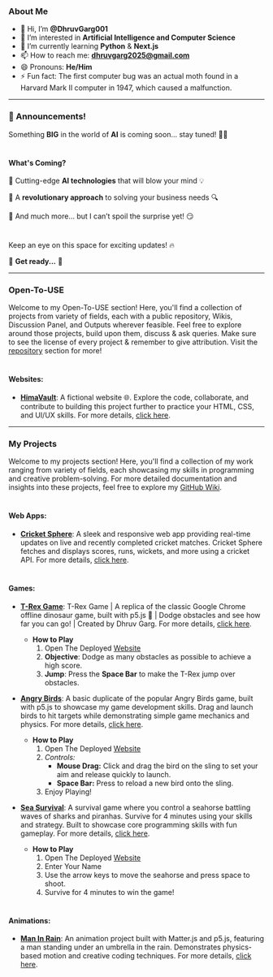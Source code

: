 ### About Me

- 👋 Hi, I’m **@DhruvGarg001**
- 👀 I’m interested in **Artificial Intelligence and Computer Science**
- 🌱 I’m currently learning **Python** & **Next.js**
- 📫 How to reach me: **dhruvgarg2025@gmail.com**
- 😄 Pronouns: **He/Him**
- ⚡ Fun fact: The first computer bug was an actual moth found in a Harvard Mark II computer in 1947, which caused a malfunction.

--------------------------------

### 📢 Announcements!

Something **BIG** in the world of **AI** is coming soon... stay tuned! 🤖✨

#

#### What's Coming?
🚀 Cutting-edge **AI technologies** that will blow your mind 💡

🚀 A **revolutionary approach** to solving your business needs 🔍

🚀 And much more… but I can’t spoil the surprise yet! 😏

#

Keep an eye on this space for exciting updates! 🔥

👀 **Get ready...** 👀

--------------------------------

### Open-To-USE

Welcome to my Open-To-USE section! Here, you'll find a collection of projects from variety of fields, each with a public repository, Wikis, Discussion Panel, and Outputs wherever feasible. Feel free to explore around those projects, build upon them, discuss & ask queries. Make sure to see the license of every project & remember to give attribution. Visit the [repository](https://github.com/DhruvGarg001?tab=repositories) section for more!


#

#### Websites:
- [**HimaVault**](https://dhruvgarg001.github.io/HimaVault/): A fictional website 🌐. Explore the code, collaborate, and contribute to building this project further to practice your HTML, CSS, and UI/UX skills. For more details, [click here](https://github.com/DhruvGarg001/HimaVault).

--------------------------------

### My Projects

Welcome to my projects section! Here, you'll find a collection of my work ranging from variety of fields, each showcasing my skills in programming and creative problem-solving. For more detailed documentation and insights into these projects, feel free to explore my [GitHub Wiki](https://github.com/DhruvGarg001/DhruvGarg001/wiki).

#

#### Web Apps:
- [**Cricket Sphere**](https://cricketsphere.netlify.app/): A sleek and responsive web app providing real-time updates on live and recently completed cricket matches. Cricket Sphere fetches and displays scores, runs, wickets, and more using a cricket API. For more details, [click here](https://github.com/DhruvGarg001/DhruvGarg001/wiki/Cricket-Sphere-v1.2).

#

#### Games:

- [**T-Rex Game**](https://trexbydhruv.netlify.app/): T-Rex Game | A replica of the classic Google Chrome offline dinosaur game, built with p5.js 🦖 | Dodge obstacles and see how far you can go! | Created by Dhruv Garg. For more details, [click here](https://github.com/DhruvGarg001/DhruvGarg001/wiki/T%E2%80%90Rex-Game).
  - **How to Play**
    1. Open The Deployed [Website](https://trexbydhruv.netlify.app/)
    2. **Objective**: Dodge as many obstacles as possible to achieve a high score.
    3. **Jump**: Press the **Space Bar** to make the T-Rex jump over obstacles.
  
- [**Angry Birds**](https://angrybirdsbydhruv.netlify.app/): A basic duplicate of the popular Angry Birds game, built with p5.js to showcase my game development skills. Drag and launch birds to hit targets while demonstrating simple game mechanics and physics. For more details, [click here](https://github.com/DhruvGarg001/DhruvGarg001/wiki/Angry-Birds-v1.0).
  - **How to Play**
    1. Open The Deployed [Website](https://angrybirdsbydhruv.netlify.app/)
    2. *Controls:*
          - **Mouse Drag:** Click and drag the bird on the sling to set your aim and release quickly to launch.
          - **Space Bar:** Press to reload a new bird onto the sling.
    3. Enjoy Playing!
       
- [**Sea Survival**](https://seasurvival.netlify.app/): A survival game where you control a seahorse battling waves of sharks and piranhas. Survive for 4 minutes using your skills and strategy. Built to showcase core programming skills with fun gameplay. For more details, [click here](https://github.com/DhruvGarg001/DhruvGarg001/wiki/Sea-Survival-v1.2).
  - **How to Play**
    1. Open The Deployed [Website](https://seasurvival.netlify.app/)
    2. Enter Your Name
    3. Use the arrow keys to move the seahorse and press space to shoot.
    4. Survive for 4 minutes to win the game!

#

#### Animations:

- [**Man In Rain**](https://maninrain.netlify.app/): An animation project built with Matter.js and p5.js, featuring a man standing under an umbrella in the rain. Demonstrates physics-based motion and creative coding techniques. For more details, [click here](https://github.com/DhruvGarg001/DhruvGarg001/wiki/Animation-%E2%80%90-Man-In-The-Rain).

#

